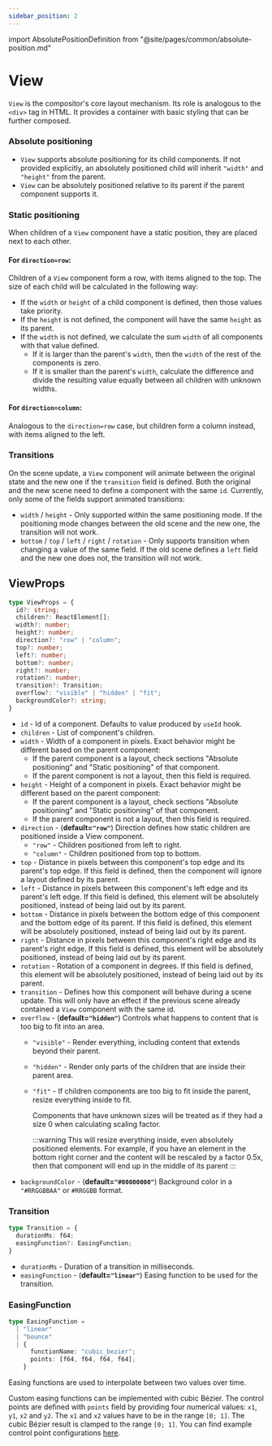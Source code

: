```yaml
---
sidebar_position: 2
---
```

import AbsolutePositionDefinition from "@site/pages/common/absolute-position.md"

# View

`View` is the compositor's core layout mechanism. Its role is analogous to the
`<div>` tag in HTML. It provides a container with basic styling that can be further composed.

### Absolute positioning

<AbsolutePositionDefinition />

- `View` supports absolute positioning for its child components. If not provided explicitly, an absolutely positioned child will inherit `"width"` and `"height"` from the parent.
- `View` can be absolutely positioned relative to its parent if the parent component supports it.

### Static positioning

When children of a `View` component have a static position, they are placed next to each other.

#### For `direction=row`:

Children of a `View` component form a row, with items aligned to the top. The size of each child will be calculated in the following way:
- If the `width` or `height` of a child component is defined, then those values take priority.
- If the `height` is not defined, the component will have the same `height` as its parent.
- If the `width` is not defined, we calculate the sum `width` of all components with that value defined.
  - If it is larger than the parent's `width`, then the `width` of the rest of the components is zero.
  - If it is smaller than the parent's `width`, calculate the difference and divide the resulting value equally between all children with unknown widths.

#### For `direction=column`:

Analogous to the `direction=row` case, but children form a column instead, with items aligned to the left.

### Transitions

On the scene update, a `View` component will animate between the original state and the new one if the `transition` field is defined. Both the original and the new scene need to define a component with the same `id`. Currently, only some of the fields support animated transitions:

- `width` / `height` - Only supported within the same positioning mode. If the positioning mode changes between the old scene and the new one, the transition will not work.
- `bottom` / `top` / `left` / `right` / `rotation` - Only supports transition when changing a value of the same field. If the old scene defines a `left` field and the new one does not, the transition will not work.

## ViewProps

```typescript
type ViewProps = {
  id?: string;
  children?: ReactElement[];
  width?: number;
  height?: number;
  direction?: "row" | "column";
  top?: number;
  left?: number;
  bottom?: number;
  right?: number;
  rotation?: number;
  transition?: Transition;
  overflow?: "visible" | "hidden" | "fit";
  backgroundColor?: string;
}
```

- `id` - Id of a component. Defaults to value produced by `useId` hook.
- `children` - List of component's children.
- `width` - Width of a component in pixels. Exact behavior might be different based on the parent
  component:
  - If the parent component is a layout, check sections "Absolute positioning" and "Static
  positioning" of that component.
  - If the parent component is not a layout, then this field is required.
- `height` - Height of a component in pixels. Exact behavior might be different based on the parent
  component:
  - If the parent component is a layout, check sections "Absolute positioning" and "Static
  positioning" of that component.
  - If the parent component is not a layout, then this field is required.
- `direction` - (**default=`"row"`**) Direction defines how static children are positioned inside a View component.
  - `"row"` - Children positioned from left to right.
  - `"column"` - Children positioned from top to bottom.
- `top` - Distance in pixels between this component's top edge and its parent's top edge.
  If this field is defined, then the component will ignore a layout defined by its parent.
- `left` - Distance in pixels between this component's left edge and its parent's left edge.
  If this field is defined, this element will be absolutely positioned, instead of being
  laid out by its parent.
- `bottom` - Distance in pixels between the bottom edge of this component and the bottom edge of its parent.
  If this field is defined, this element will be absolutely positioned, instead of being
  laid out by its parent.
- `right` - Distance in pixels between this component's right edge and its parent's right edge.
  If this field is defined, this element will be absolutely positioned, instead of being
  laid out by its parent.
- `rotation` - Rotation of a component in degrees. If this field is defined, this element will be
  absolutely positioned, instead of being laid out by its parent.
- `transition` - Defines how this component will behave during a scene update. This will only have an
   effect if the previous scene already contained a `View` component with the same id.
- `overflow` - (**default=`"hidden"`**) Controls what happens to content that is too big to fit into an area.
  - `"visible"` - Render everything, including content that extends beyond their parent.
  - `"hidden"` - Render only parts of the children that are inside their parent area.
  - `"fit"` - If children components are too big to fit inside the parent, resize everything inside to fit.
    
    Components that have unknown sizes will be treated as if they had a size 0 when calculating
    scaling factor.
    
    :::warning
    This will resize everything inside, even absolutely positioned elements. For example, if
    you have an element in the bottom right corner and the content will be rescaled by a factor 0.5x,
    then that component will end up in the middle of its parent
    :::
- `backgroundColor` - (**default=`"#00000000"`**) Background color in a `"#RRGGBBAA"` or `#RRGGBB` format.

### Transition

```typescript
type Transition = {
  durationMs: f64;
  easingFunction?: EasingFunction;
}
```

- `durationMs` - Duration of a transition in milliseconds.
- `easingFunction` - (**default=`"linear"`**) Easing function to be used for the transition.

### EasingFunction

```typescript
type EasingFunction = 
  | "linear"
  | "bounce"
  | {
      functionName: "cubic_bezier";
      points: [f64, f64, f64, f64];
    }
```
Easing functions are used to interpolate between two values over time.

Custom easing functions can be implemented with cubic Bézier.
The control points are defined with `points` field by providing four numerical values: `x1`, `y1`, `x2` and `y2`. The `x1` and `x2` values have to be in the range `[0; 1]`. The cubic Bézier result is clamped to the range `[0; 1]`.
You can find example control point configurations [here](https://easings.net/).
